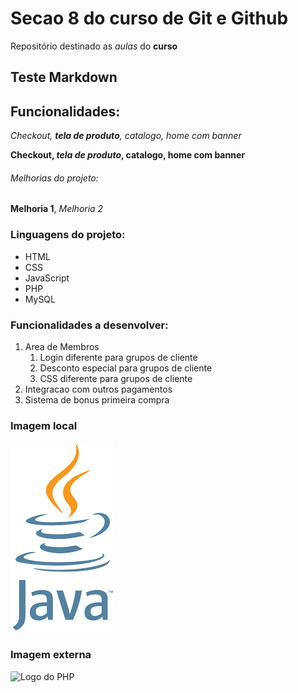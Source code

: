 # Secao 8 do curso de Git e Github

Repositório destinado as *aulas* do **curso**

## Teste Markdown
## Funcionalidades:

_Checkout, **tela de produto**, catalogo, home com banner_

**Checkout, _tela de produto_, catalogo, home com banner**

###### Melhorias do projeto:

__Melhoria 1__, _Melhoria 2_

### Linguagens do projeto:

* HTML
* CSS
* JavaScript
* PHP
* MySQL

### Funcionalidades a desenvolver:

1. Area de Membros
    1. Login diferente para grupos de cliente
    2. Desconto especial para grupos de cliente
    3. CSS diferente para grupos de cliente
2. Integracao com outros pagamentos
3. Sistema de bonus primeira compra

### Imagem local

![Logo do Java](img/java.png)

### Imagem externa

![Logo do PHP](https://upload.wikimedia.org/wikipedia/commons/2/27/PHP-logo.svg)